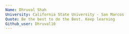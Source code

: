 ```yaml
---
Name: Dhruval Shah
University: California State University - San Marcos 
Quote: Be the best to do the Best. Keep learning
Github_user: Dhruval10
---
```

